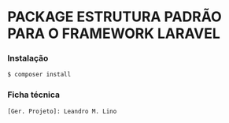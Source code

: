 # PACKAGE ESTRUTURA PADRÃO PARA O FRAMEWORK LARAVEL
### Instalação
```sh
$ composer install
```
### Ficha técnica

    [Ger. Projeto]: Leandro M. Lino 
    
